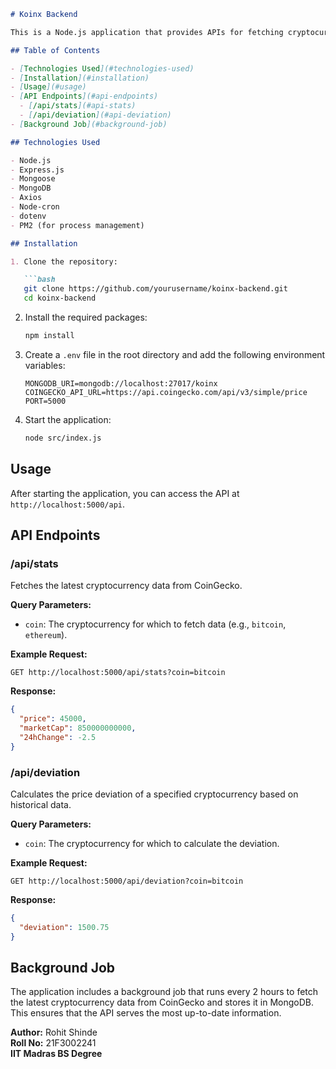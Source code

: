 
```markdown
# Koinx Backend

This is a Node.js application that provides APIs for fetching cryptocurrency data and calculating market statistics. The application uses MongoDB to store historical cryptocurrency data and periodically updates it using background jobs.

## Table of Contents

- [Technologies Used](#technologies-used)
- [Installation](#installation)
- [Usage](#usage)
- [API Endpoints](#api-endpoints)
  - [/api/stats](#api-stats)
  - [/api/deviation](#api-deviation)
- [Background Job](#background-job)

## Technologies Used

- Node.js
- Express.js
- Mongoose
- MongoDB
- Axios
- Node-cron
- dotenv
- PM2 (for process management)

## Installation

1. Clone the repository:

   ```bash
   git clone https://github.com/yourusername/koinx-backend.git
   cd koinx-backend
   ```

2. Install the required packages:

   ```bash
   npm install
   ```

3. Create a `.env` file in the root directory and add the following environment variables:

   ```env
   MONGODB_URI=mongodb://localhost:27017/koinx
   COINGECKO_API_URL=https://api.coingecko.com/api/v3/simple/price
   PORT=5000
   ```

4. Start the application:

   ```bash
   node src/index.js
   ```

## Usage

After starting the application, you can access the API at `http://localhost:5000/api`.

## API Endpoints

### /api/stats

Fetches the latest cryptocurrency data from CoinGecko.

**Query Parameters:**
- `coin`: The cryptocurrency for which to fetch data (e.g., `bitcoin`, `ethereum`).

**Example Request:**

```http
GET http://localhost:5000/api/stats?coin=bitcoin
```

**Response:**

```json
{
  "price": 45000,
  "marketCap": 850000000000,
  "24hChange": -2.5
}
```

### /api/deviation

Calculates the price deviation of a specified cryptocurrency based on historical data.

**Query Parameters:**
- `coin`: The cryptocurrency for which to calculate the deviation.

**Example Request:**

```http
GET http://localhost:5000/api/deviation?coin=bitcoin
```

**Response:**

```json
{
  "deviation": 1500.75
}
```

## Background Job

The application includes a background job that runs every 2 hours to fetch the latest cryptocurrency data from CoinGecko and stores it in MongoDB. This ensures that the API serves the most up-to-date information.


**Author:** Rohit Shinde  
**Roll No:** 21F3002241  
**IIT Madras BS Degree**
```

